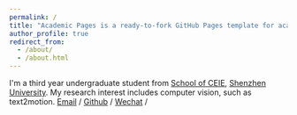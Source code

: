 ```yaml
---
permalink: /
title: "Academic Pages is a ready-to-fork GitHub Pages template for academic personal websites"
author_profile: true
redirect_from: 
  - /about/
  - /about.html
---
```

I'm a third year undergraduate student from [School of CEIE](http://ceie.szu.edu.cn/), [Shenzhen University](https://www.szu.edu.cn/). My research interest includes computer vision, such as text2motion.
[Email](2022270054@email.szu.edu.cn) / [Github](https://github.com/chibaoshibue) / [Wechat](../images/wechat.png) / 
